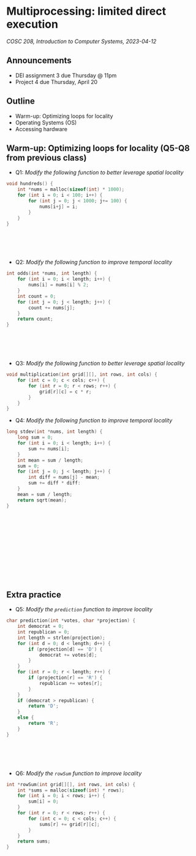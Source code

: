# Multiprocessing: limited direct execution
_COSC 208, Introduction to Computer Systems, 2023-04-12_

## Announcements
* DEI assignment 3 due Thursday @ 11pm
* Project 4 due Thursday, April 20

## Outline
* Warm-up: Optimizing loops for locality
* Operating Systems (OS)
* Accessing hardware

## Warm-up: Optimizing loops for locality (Q5-Q8 from previous class)

* Q1: _Modify the following function to better leverage spatial locality_


```c
void hundreds() {
    int *nums = malloc(sizeof(int) * 1000);
    for (int i = 0; i < 100; i++) {
        for (int j = 0; j < 1000; j+= 100) {
            nums[i+j] = i;
        }
    }
}
```

<p style="height:4em;"></p>

* Q2: _Modify the following function to improve temporal locality_


```c
int odds(int *nums, int length) {
    for (int i = 0; i < length; i++) {
        nums[i] = nums[i] % 2;
    }
    int count = 0;
    for (int j = 0; j < length; j++) {
        count += nums[j];
    }
    return count;
}
```

<p style="height:4em;"></p>

* Q3: _Modify the following function to better leverage spatial locality_


```c
void multiplication(int grid[][], int rows, int cols) {
    for (int c = 0; c < cols; c++) {
        for (int r = 0; r < rows; r++) {
            grid[r][c] = c * r;
        }
    }
}
```

<div style="page-break-after:always;"></div>

* Q4: _Modify the following function to improve temporal locality_


```c
long stdev(int *nums, int length) {
    long sum = 0;
    for (int i = 0; i < length; i++) {
        sum += nums[i];
    }
    int mean = sum / length;
    sum = 0;
    for (int j = 0; j < length; j++) {
        int diff = nums[j] - mean;
        sum += diff * diff:
    }
    mean = sum / length;
    return sqrt(mean);
}
```

<p style="height:12em;"></p>

## Extra practice

* Q5: _Modify the `prediction` function to improve locality_


```c
char prediction(int *votes, char *projection) {
    int democrat = 0;
    int republican = 0;
    int length = strlen(projection);
    for (int d = 0; d < length; d++) {
        if (projection[d] == 'D') {
            democrat += votes[d];
        }
    }
    for (int r = 0; r < length; r++) {
        if (projection[r] == 'R') {
            republican += votes[r];
        }
    }
    if (democrat > republican) {
        return 'D';
    }
    else {
        return 'R';
    }
}
```

<p style="height:4em;"></p>

* Q6: _Modify the `rowSum` function to improve locality_


```c
int *rowSum(int grid[][], int rows, int cols) {
    int *sums = malloc(sizeof(int) * rows);
    for (int i = 0; i < rows; i++) {
        sum[i] = 0;
    }
    for (int r = 0; r < rows; r++) {
        for (int c = 0; c < cols; c++) {
            sums[r] += grid[r][c];
        }
    }
    return sums;
}
```
